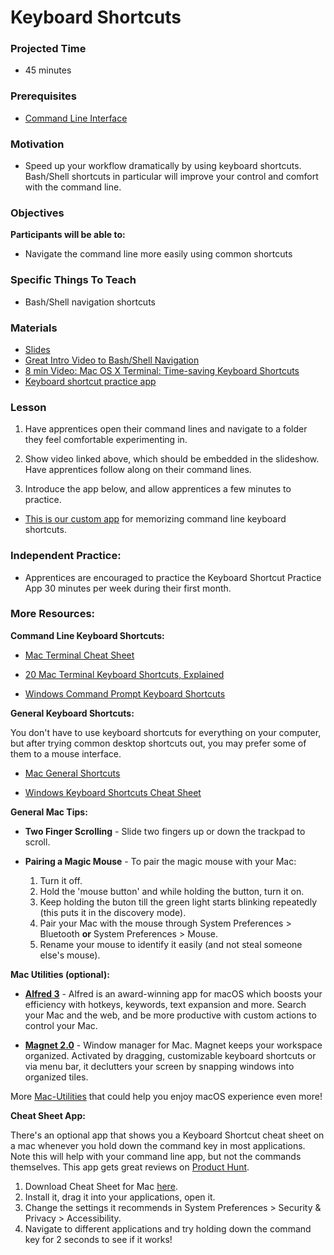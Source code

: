 
# Keyboard Shortcuts

### Projected Time
- 45 minutes

### Prerequisites
- [Command Line Interface](/command-line/command-line-interface.md)

### Motivation
- Speed up your workflow dramatically by using keyboard shortcuts.  Bash/Shell shortcuts in particular will improve your control and comfort with the command line.

### Objectives
**Participants will be able to:**
- Navigate the command line more easily using common shortcuts

### Specific Things To Teach
- Bash/Shell navigation shortcuts

### Materials
- [Slides](https://docs.google.com/presentation/d/1_AXd3rdLVtdvPWvnc8ME0j0ntLM1uJnc0koKJGGozpE/edit#slide=id.p)
- [Great Intro Video to Bash/Shell Navigation](https://www.youtube.com/watch?v=C-AQAJXdoS8)
- [8 min Video: Mac OS X Terminal: Time-saving Keyboard Shortcuts](https://youtu.be/TXzrk3b9sKM)
- [Keyboard shortcut practice app](https://techtonica.github.io/keyboard-shortcuts-practice/)

### Lesson

1. Have apprentices open their command lines and navigate to a folder they feel comfortable experimenting in.

2. Show video linked above, which should be embedded in the slideshow. Have apprentices follow along on their command lines.

3. Introduce the app below, and allow apprentices a few minutes to practice.
- [This is our custom app](https://techtonica.github.io/keyboard-shortcuts-practice/) for memorizing command line keyboard shortcuts.

### Independent Practice:
- Apprentices are encouraged to practice the Keyboard Shortcut Practice App 30 minutes per week during their first month.


### More Resources:

**Command Line Keyboard Shortcuts:**
- [Mac Terminal Cheat Sheet](https://gist.github.com/poopsplat/7195274)

- [20 Mac Terminal Keyboard Shortcuts, Explained](https://www.techrepublic.com/article/20-terminal-shortcuts-developers-need-to-know/)

- [Windows Command Prompt Keyboard Shortcuts](https://www.howtogeek.com/254401/34-useful-keyboard-shortcuts-for-the-windows-command-prompt/)

**General Keyboard Shortcuts:**

You don't have to use keyboard shortcuts for everything on your computer, but after trying common desktop shortcuts out, you may prefer some of them to a mouse interface.

- [Mac General Shortcuts](https://support.apple.com/en-us/HT201236)

- [Windows Keyboard Shortcuts Cheat Sheet](https://code.visualstudio.com/shortcuts/keyboard-shortcuts-windows.pdf)

**General Mac Tips:**

* **Two Finger Scrolling** - Slide two fingers up or down the trackpad to scroll.

* **Pairing a Magic Mouse** - To pair the magic mouse with your Mac:

    1. Turn it off.
    2. Hold the 'mouse button' and while holding the button, turn it on.
    3. Keep holding the buton till the green light starts blinking repeatedly (this puts it in the discovery mode).
    4. Pair your Mac with the mouse through System Preferences > Bluetooth **or** System Preferences > Mouse.
    5. Rename your mouse to identify it easily (and not steal someone else's mouse).

**Mac Utilities (optional):**

* **[Alfred 3](https://www.alfredapp.com/)** - Alfred is an award-winning app for macOS which boosts 
             your efficiency with hotkeys, keywords, text expansion and more.
             Search your Mac and the web, and be more productive with custom 
             actions to control your Mac.
             
* **[Magnet 2.0](https://magnet.crowdcafe.com/)** - Window manager for Mac. Magnet keeps your workspace organized. Activated by dragging, customizable keyboard shortcuts or via menu bar, it declutters your screen by snapping windows into organized tiles.

More [Mac-Utilities](https://www.producthunt.com/ask/7567-what-are-your-must-have-mac-apps-utilities) that could help you enjoy macOS experience even more!

**Cheat Sheet App:**

There's an optional app that shows you a Keyboard Shortcut cheat sheet on a mac whenever you hold down the command key in most applications.  Note this will help with your command line app, but not the commands themselves. This app gets great reviews on [Product Hunt](https://www.producthunt.com/posts/cheatsheet-2).

1. Download Cheat Sheet for Mac [here](https://www.cheatsheetapp.com/CheatSheet/). 
2. Install it, drag it into your applications, open it. 
3. Change the settings it recommends in System Preferences > Security & Privacy > Accessibility.
4. Navigate to different applications and try holding down the command key for 2 seconds to see if it works!




